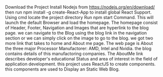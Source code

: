 Download the Project
Install Nodejs from https://nodejs.org/en/download/
then run npm install -g create-React-App to  install global React Support.
Using cmd locate the project directory
Run npm start Command. This will launch the default Browser and load the homepage. The homepage consist of Header, Footer, Navigation and Images that are hyperlink to the blog page.
we can navigate to the Blog using the blog link in the navigation section or we can simply click on the image to go to the blog. we got two more link that takes to home and About me page.
The web page is About the three major Processor Manufactorer: AMD, Intel and Nvidia. the blog contains details of this manufactoring companies.
The AboutMe link describes developer's educational Status and area of interest in the field of application development.
this project uses ReactJS to create components. this components are used to Display an Static Web Blog.
